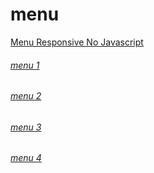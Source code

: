 # menu
[Menu Responsive No Javascript](https://wawtv.github.io/menu/index.html)

###### [menu 1](https://wawtv.github.io/menu/1.html)

###### [menu 2](https://wawtv.github.io/menu/2.html)

###### [menu 3](https://wawtv.github.io/menu/3.html)

###### [menu 4](https://wawtv.github.io/menu/4.html)
